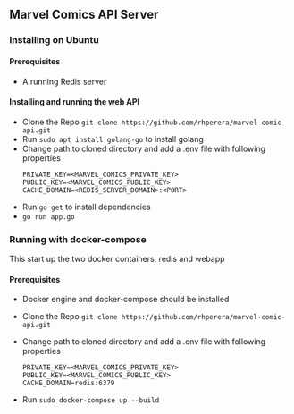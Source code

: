 ## Marvel Comics API Server

### Installing on Ubuntu
#### Prerequisites
* A running Redis server
#### Installing and running the web API
* Clone the Repo `git clone https://github.com/rhperera/marvel-comic-api.git`
* Run `sudo apt install golang-go`  to install golang
* Change path to cloned directory and add a .env file with following properties 
  ```
  PRIVATE_KEY=<MARVEL_COMICS_PRIVATE_KEY> 
  PUBLIC_KEY=<MARVEL_COMICS_PUBLIC_KEY>
  CACHE_DOMAIN=<REDIS_SERVER_DOMAIN>:<PORT>
  ```
* Run `go get` to install dependencies
* `go run app.go`

### Running with docker-compose 
This start up the two docker containers, redis and webapp
#### Prerequisites
* Docker engine and docker-compose should be installed
* Clone the Repo `git clone https://github.com/rhperera/marvel-comic-api.git`
* Change path to cloned directory and add a .env file with following properties
  ```
  PRIVATE_KEY=<MARVEL_COMICS_PRIVATE_KEY> 
  PUBLIC_KEY=<MARVEL_COMICS_PUBLIC_KEY>
  CACHE_DOMAIN=redis:6379
  ```
  
* Run `sudo docker-compose up --build`